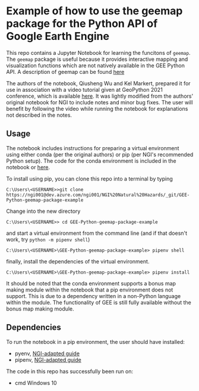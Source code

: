 # Example of how to use the geemap package for the Python API of Google Earth Engine

This repo contains a Jupyter Notebook for learning the funcitons of `geemap`. The `geemap` package is useful because it provides interactive mapping and visualization functions which are not natively available in the GEE Python API. A description of geemap can be found [here](https://geemap.org/)

The authors of the notebook, Qiusheng Wu and Kel Markert, prepared it for use in association with a video tutorial given at GeoPython 2021 conference, which is available [here](https://www.youtube.com/watch?v=wGjpjh9IQ5I). It was lightly modified from the authors' original notebook for NGI to include notes and minor bug fixes. The user will benefit by following the video while running the notebook for explanations not described in the notes.

## Usage
The notebook includes instructions for preparing a virtual environment using either conda (per the original authors) or pip (per NGI's recommended Python setup). The code for the conda environment is included in the notebook or [here](https://geemap.org/workshops/GeoPython_2021/#:~:text=Miniconda%20or%20Anaconda-,Set%20up%20a%20conda%20environment,-%C2%B6).

To install using pip, you can clone this repo into a terminal by typing

 ```
C:\Users\<USERNAME>>git clone https://ngi001@dev.azure.com/ngi001/NGI%20Natural%20Hazards/_git/GEE-Python-geemap-package-example
```

Change into the new directory
```
C:\Users\<USERNAME>> cd GEE-Python-geemap-package-example 
```

and start a virtual environment from the command line (and if that doesn't work, try `python -m pipenv shell`)
```
C:\Users\<USERNAME>\GEE-Python-geemap-package-example> pipenv shell
```

finally, install the dependencies of the virtual environment.
```
C:\Users\<USERNAME>\GEE-Python-geemap-package-example> pipenv install
```

It should be noted that the conda environment supports a bonus map making module within the notebook that a pip environment does not support. This is due to a dependency written in a non-Python language within the module. The functionality of GEE is still fully available without the bonus map making module.

## Dependencies
To run the notebook in a pip environment, the user should have installed:
- pyenv, [NGI-adapted guide](https://ngiwiki.slite.com/app/docs/KXWBnnQrSS_Uu4)
- pipenv, [NGI-adapted guide](https://ngiwiki.slite.com/app/docs/tO10k0gX_U-6Ve)

The code in this repo has successfully been run on:
- cmd Windows 10